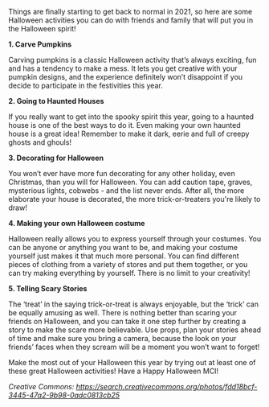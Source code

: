

Things are finally starting to get back to normal in 2021, so here are
some Halloween activities you can do with friends and family that will
put you in the Halloween spirit!

**1. Carve Pumpkins**

 Carving pumpkins is a classic Halloween activity that’s always
 exciting, fun and has a tendency to make a mess. It lets you get
 creative with your pumpkin designs, and the experience definitely
 won’t disappoint if you decide to participate in the festivities this
 year.

**2. Going to Haunted Houses**

 If you really want to get into the spooky spirit this year, going to a
 haunted house is one of the best ways to do it. Even making your own
 haunted house is a great idea! Remember to make it dark, eerie and
 full of creepy ghosts and ghouls!

**3. Decorating for Halloween**

 You won’t ever have more fun decorating for any other holiday, even
 Christmas, than you will for Halloween. You can add caution tape,
 graves, mysterious lights, cobwebs - and the list never ends. After
 all, the more elaborate your house is decorated, the more
 trick-or-treaters you're likely to draw!

**4. Making your own Halloween costume**

 Halloween really allows you to express yourself through your costumes.
 You can be anyone or anything you want to be, and making your costume
 yourself just makes it that much more personal. You can find different
 pieces of clothing from a variety of stores and put them together, or
 you can try making everything by yourself. There is no limit to your
 creativity!

**5. Telling Scary Stories**

  The ‘treat’ in the saying trick-or-treat is always enjoyable, but the
  ‘trick’ can be equally amusing as well. There is nothing better than
  scaring your friends on Halloween, and you can take it one step
  further by creating a story to make the scare more believable. Use
  props, plan your stories ahead of time and make sure you bring a
  camera, because the look on your friends’ faces when they scream will
  be a moment you won’t want to forget!


Make the most out of your Halloween this year by trying out at least
one of these great Halloween activities! Have a Happy Halloween MCI!


*Creative Commons:
https://search.creativecommons.org/photos/fdd18bcf-3445-47a2-9b98-0adc0813cb25*
